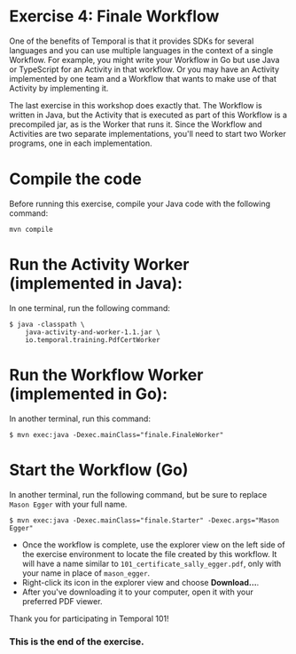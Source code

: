 # Exercise 4: Finale Workflow
One of the benefits of Temporal is that it provides SDKs for several
languages and you can use multiple languages in the context of a single
Workflow. For example, you might write your Workflow in Go but use
Java or TypeScript for an Activity in that workflow. Or you may have
an Activity implemented by one team and a Workflow that wants to make
use of that Activity by implementing it.

The last exercise in this workshop does exactly that. The Workflow
is written in Java, but the Activity that is executed as part
of this Workflow is a precompiled jar, as is the Worker that runs it.
Since the Workflow and Activities are two separate implementations, 
you'll need to start two Worker programs, one in each implementation.


# Compile the code
Before running this exercise, compile your Java code with the following
command:

```
mvn compile
```


# Run the Activity Worker (implemented in Java):
In one terminal, run the following command:

```
$ java -classpath \
    java-activity-and-worker-1.1.jar \
    io.temporal.training.PdfCertWorker
```


# Run the Workflow Worker (implemented in Go):
In another terminal, run this command:

```
$ mvn exec:java -Dexec.mainClass="finale.FinaleWorker"
```

# Start the Workflow (Go)
In another terminal, run the following command,
but be sure to replace `Mason Egger` with your
full name.

```
$ mvn exec:java -Dexec.mainClass="finale.Starter" -Dexec.args="Mason Egger"
```

* Once the workflow is complete, use the explorer
view on the left side of the exercise environment
to locate the file created by this workflow. It
will have a name similar to `101_certificate_sally_egger.pdf`,
only with your name in place of `mason_egger`.
* Right-click its icon in the explorer view and choose
**Download...**. 
* After you've downloading it to your
computer, open it with your preferred PDF viewer.

Thank you for participating in Temporal 101!

### This is the end of the exercise.
